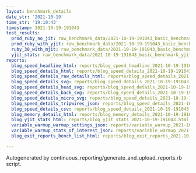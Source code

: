 ```yaml
---
layout: benchmark_details
date_str: '2021-10-19'
time_str: '19:10:43'
timestamp: 2021-10-19-191043
test_results:
  prod_ruby_no_jit: raw_benchmark_data/2021-10-19-191043_basic_benchmark_prod_ruby_no_jit.json
  prod_ruby_with_yjit: raw_benchmark_data/2021-10-19-191043_basic_benchmark_prod_ruby_with_yjit.json
  ruby_30_with_mjit: raw_benchmark_data/2021-10-19-191043_basic_benchmark_ruby_30_with_mjit.json
  yjit_stats: raw_benchmark_data/2021-10-19-191043_basic_benchmark_yjit_stats.json
reports:
  blog_speed_headline_html: reports/blog_speed_headline_2021-10-19-191043.html
  blog_speed_details_html: reports/blog_speed_details_2021-10-19-191043.html
  blog_speed_details_raw_details_html: reports/blog_speed_details_2021-10-19-191043.raw_details.html
  blog_speed_details_svg: reports/blog_speed_details_2021-10-19-191043.svg
  blog_speed_details_head_svg: reports/blog_speed_details_2021-10-19-191043.head.svg
  blog_speed_details_back_svg: reports/blog_speed_details_2021-10-19-191043.back.svg
  blog_speed_details_micro_svg: reports/blog_speed_details_2021-10-19-191043.micro.svg
  blog_speed_details_tripwires_json: reports/blog_speed_details_2021-10-19-191043.tripwires.json
  blog_speed_details_csv: reports/blog_speed_details_2021-10-19-191043.csv
  blog_memory_details_html: reports/blog_memory_details_2021-10-19-191043.html
  blog_yjit_stats_html: reports/blog_yjit_stats_2021-10-19-191043.html
  variable_warmup_warmup_settings_json: reports/variable_warmup_2021-10-19-191043.warmup_settings.json
  variable_warmup_stats_of_interest_json: reports/variable_warmup_2021-10-19-191043.stats_of_interest.json
  blog_exit_reports_bench_list_html: reports/blog_exit_reports_2021-10-19-191043.bench_list.html

---
```

Autogenerated by continuous_reporting/generate_and_upload_reports.rb script.
